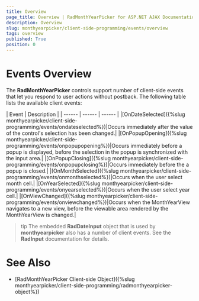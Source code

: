 ```yaml
---
title: Overview
page_title: Overview | RadMonthYearPicker for ASP.NET AJAX Documentation
description: Overview
slug: monthyearpicker/client-side-programming/events/overview
tags: overview
published: True
position: 0
---
```


# Events Overview


The **RadMonthYearPicker** controls support number of client-side events that let you respond to user actions without postback. The following table lists the available client events:


| Event | Description |
| ------ | ------ | ------ |
|[OnDateSelected]({%slug monthyearpicker/client-side-programming/events/ondateselected%})|Occurs immediately after the value of the control's selection has been changed.|
|[OnPopupOpening]({%slug monthyearpicker/client-side-programming/events/onpopupopening%})|Occurs immediately before a popup is displayed, before the selection in the popup is synchronized with the input area.|
|[OnPopupClosing]({%slug monthyearpicker/client-side-programming/events/onpopupclosing%})|Occurs immediately before the a popup is closed.|
|[OnMonthSelected]({%slug monthyearpicker/client-side-programming/events/onmonthselected%})|Occurs when the user select month cell.|
|[OnYearSelected]({%slug monthyearpicker/client-side-programming/events/onyearselected%})|Occurs when the user select year cell.|
|[OnViewChanged]({%slug monthyearpicker/client-side-programming/events/onviewchanged%})|Occurs when the MonthYearView navigates to a new view, before the viewable area rendered by the MonthYearView is changed.|


>tip The embedded **RadDateInput** object that is used by **monthyearpicker** also has a number of client events. See the **RadInput** documentation for details.
>



# See Also

 * [RadMonthYearPicker Client-side Object]({%slug monthyearpicker/client-side-programming/radmonthyearpicker-object%})

